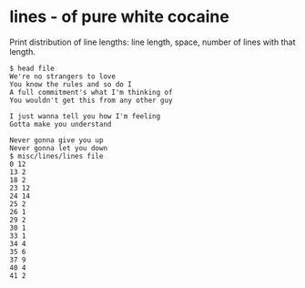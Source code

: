 lines - of pure white cocaine
=============================

Print distribution of line lengths: line length, space, number of lines with
that length.

```
$ head file
We're no strangers to love
You know the rules and so do I
A full commitment's what I'm thinking of
You wouldn't get this from any other guy

I just wanna tell you how I'm feeling
Gotta make you understand

Never gonna give you up
Never gonna let you down
$ misc/lines/lines file
0 12
13 2
18 2
23 12
24 14
25 2
26 1
29 2
30 1
33 1
34 4
35 6
37 9
40 4
41 2
```
